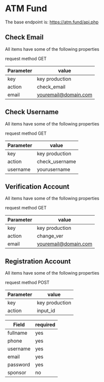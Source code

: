# ATM Fund
The base endpoint is: https://atm.fund/api.php

## Check Email
All items have some of the following properties

request method GET

Parameter	|	value
---------	|	-----------
key	| key production
action	| check_email
email	| youremail@domain.com

## Check Username
All items have some of the following properties

request method GET

Parameter	|	value
---------	|	-----------
key	| key production
action	| check_username
username	| yourusername

## Verification Account
All items have some of the following properties

request method GET

Parameter	|	value
---------	|	-----------
key	| key production
action	| change_ver
email	| youremail@domain.com

## Registration Account
All items have some of the following properties

request method POST

Parameter	|	value
---------	|	-----------
key	| key production
action	| input_id

Field	|	required
---------	|	-----------
fullname	| yes
phone  | yes
username	| yes
email | yes
password  | yes
sponsor | no
